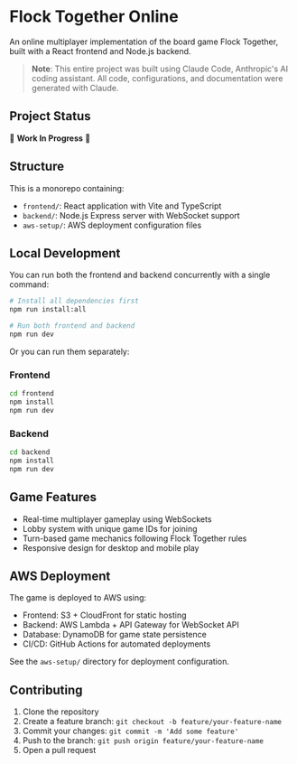 # Flock Together Online

An online multiplayer implementation of the board game Flock Together, built with a React frontend and Node.js backend.

> **Note**: This entire project was built using Claude Code, Anthropic's AI coding assistant. All code, configurations, and documentation were generated with Claude.

## Project Status

🚧 **Work In Progress** 🚧

## Structure

This is a monorepo containing:
- `frontend/`: React application with Vite and TypeScript
- `backend/`: Node.js Express server with WebSocket support
- `aws-setup/`: AWS deployment configuration files

## Local Development

You can run both the frontend and backend concurrently with a single command:

```bash
# Install all dependencies first
npm run install:all

# Run both frontend and backend
npm run dev
```

Or you can run them separately:

### Frontend

```bash
cd frontend
npm install
npm run dev
```

### Backend

```bash
cd backend
npm install
npm run dev
```

## Game Features

- Real-time multiplayer gameplay using WebSockets
- Lobby system with unique game IDs for joining
- Turn-based game mechanics following Flock Together rules
- Responsive design for desktop and mobile play

## AWS Deployment

The game is deployed to AWS using:
- Frontend: S3 + CloudFront for static hosting
- Backend: AWS Lambda + API Gateway for WebSocket API
- Database: DynamoDB for game state persistence
- CI/CD: GitHub Actions for automated deployments

See the `aws-setup/` directory for deployment configuration.

## Contributing

1. Clone the repository
2. Create a feature branch: `git checkout -b feature/your-feature-name`
3. Commit your changes: `git commit -m 'Add some feature'`
4. Push to the branch: `git push origin feature/your-feature-name`
5. Open a pull request